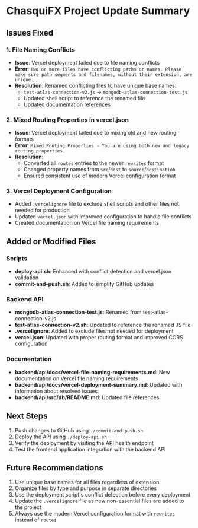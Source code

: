 # ChasquiFX Project Update Summary

## Issues Fixed

### 1. File Naming Conflicts

- **Issue**: Vercel deployment failed due to file naming conflicts
- **Error**: `Two or more files have conflicting paths or names. Please make sure path segments and filenames, without their extension, are unique.`
- **Resolution**: Renamed conflicting files to have unique base names:
  - `test-atlas-connection-v2.js` → `mongodb-atlas-connection-test.js`
  - Updated shell script to reference the renamed file
  - Updated documentation references

### 2. Mixed Routing Properties in vercel.json

- **Issue**: Vercel deployment failed due to mixing old and new routing formats
- **Error**: `Mixed Routing Properties - You are using both new and legacy routing properties.`
- **Resolution**:
  - Converted all `routes` entries to the newer `rewrites` format
  - Changed property names from `src`/`dest` to `source`/`destination`
  - Ensured consistent use of modern Vercel configuration format

### 3. Vercel Deployment Configuration

- Added `.vercelignore` file to exclude shell scripts and other files not needed for production
- Updated `vercel.json` with improved configuration to handle file conflicts
- Created documentation on Vercel file naming requirements

## Added or Modified Files

### Scripts

- **deploy-api.sh**: Enhanced with conflict detection and vercel.json validation
- **commit-and-push.sh**: Added to simplify GitHub updates

### Backend API

- **mongodb-atlas-connection-test.js**: Renamed from test-atlas-connection-v2.js
- **test-atlas-connection-v2.sh**: Updated to reference the renamed JS file
- **.vercelignore**: Added to exclude files not needed for deployment
- **vercel.json**: Updated with proper routing format and improved CORS configuration

### Documentation

- **backend/api/docs/vercel-file-naming-requirements.md**: New documentation on Vercel file naming requirements
- **backend/api/docs/vercel-deployment-summary.md**: Updated with information about resolved issues
- **backend/api/src/db/README.md**: Updated file references

## Next Steps

1. Push changes to GitHub using `./commit-and-push.sh`
2. Deploy the API using `./deploy-api.sh`
3. Verify the deployment by visiting the API health endpoint
4. Test the frontend application integration with the backend API

## Future Recommendations

1. Use unique base names for all files regardless of extension
2. Organize files by type and purpose in separate directories
3. Use the deployment script's conflict detection before every deployment
4. Update the `.vercelignore` file as new non-essential files are added to the project
5. Always use the modern Vercel configuration format with `rewrites` instead of `routes`
